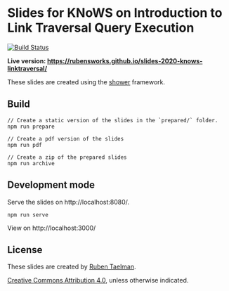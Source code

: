 # Slides for KNoWS on Introduction to Link Traversal Query Execution
[![Build Status](https://github.com/rubensworks/slides-2020-knows-linktraversal/workflows/Build%20and%20Deploy/badge.svg)](https://rubensworks.github.io/slides-2020-knows-linktraversal/)

**Live version: https://rubensworks.github.io/slides-2020-knows-linktraversal/**

These slides are created using the [shower](https://github.com/shower/shower) framework.

## Build

```
// Create a static version of the slides in the `prepared/` folder.
npm run prepare

// Create a pdf version of the slides
npm run pdf

// Create a zip of the prepared slides
npm run archive
```

## Development mode

Serve the slides on http://localhost:8080/.

```
npm run serve
```

View on http://localhost:3000/

## License

These slides are created by [Ruben Taelman](https://rubensworks.net/).

[Creative Commons Attribution 4.0](https://creativecommons.org/licenses/by/4.0/), unless otherwise indicated.
